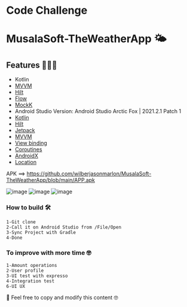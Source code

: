 # Code Challenge
# MusalaSoft-TheWeatherApp 🌤

## Features 🙅🏾‍♂️
* Kotlin
* [MVVM](https://developer.android.com/jetpack/docs/guide)
* [Hilt](https://github.com/InsertKoinIO/koin)
* [Flow ](https://developer.android.com/kotlin/flow?hl=es-419)
* [MockK](https://github.com/mockk/mockk)
* Android Studio Version: Android Studio Arctic Fox | 2021.2.1 Patch 1
* [Kotlin](https://kotlinlang.org/)
* [Hilt](https://dagger.dev/hilt/)
* [Jetpack](https://dagger.dev/hilt/)
* [MVVM]()
* [View binding](https://developer.android.com/topic/libraries/view-binding)
* [Coroutines](https://developer.android.com/topic/libraries/architecture/coroutines)
* [AndroidX](https://developer.android.com/jetpack/androidx)
* [Location](https://developer.android.com/reference/android/location/Location)

APK ==> https://github.com/wilberjasonmarlon/MusalaSoft-TheWeatherApp/blob/main/APP.apk

![image](https://user-images.githubusercontent.com/44282364/204208548-9a4c70bc-461b-47bd-9440-d7e5519854c1.png) ![image](https://user-images.githubusercontent.com/44282364/204208736-9b5370f2-9f57-4b70-a050-4d131f2586e0.png) ![image](https://user-images.githubusercontent.com/44282364/204208927-5d4e4a5d-97f4-4ad2-bb1a-62f7798a4607.png)



### How to build 🛠
```
1-Git clone
2-Call it on Android Studio from /File/Open
3-Sync Project with Gradle
4-Done
```

### To improve with more time 🤓
```
1-Amount operations 
2-User profile
3-UI test with expresso
4-Integration test
6-UI UX
```
🎁 Feel free to copy and modify this content 🤓
